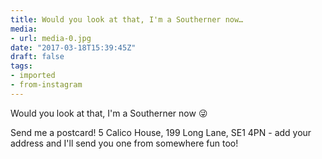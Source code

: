 ```yaml
---
title: Would you look at that, I'm a Southerner now…
media:
- url: media-0.jpg
date: "2017-03-18T15:39:45Z"
draft: false
tags:
- imported
- from-instagram
---
```

Would you look at that, I'm a Southerner now 😜



Send me a postcard! 5 Calico House, 199 Long Lane, SE1 4PN - add your address and I'll send you one from somewhere fun too!
